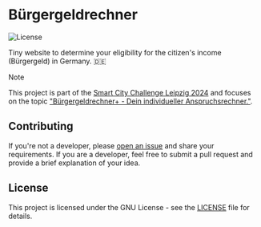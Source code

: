 # Bürgergeldrechner

![License](https://img.shields.io/badge/license-GNU-blue.svg)

Tiny website to determine your eligibility for the citizen's income (Bürgergeld) in Germany. 🇩🇪

> [!NOTE]
> This project is part of the [Smart City Challenge Leipzig 2024](https://digitalcampus.leipzig.de/sccl-2024/) and focuses on the topic ["Bürgergeldrechner+ - Dein individueller Anspruchsrechner."](https://digitalcampus.leipzig.de/sccl-wettbewerbsbedingungen-2024/buergergeldrechner-dein-individueller-anspruchsrechner/).

## Contributing

If you're not a developer, please [open an issue](https://github.com/zeekrey/buergergeldrechner-leipzig/issues) and share your requirements. If you are a developer, feel free to submit a pull request and provide a brief explanation of your idea.

## License

This project is licensed under the GNU License - see the [LICENSE](LICENSE) file for details.
